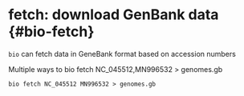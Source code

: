 # fetch: download GenBank data {#bio-fetch}

`bio` can fetch data in GeneBank format based on accession numbers

Multiple ways to
    bio fetch NC_045512,MN996532 > genomes.gb

    bio fetch NC_045512 MN996532 > genomes.gb
